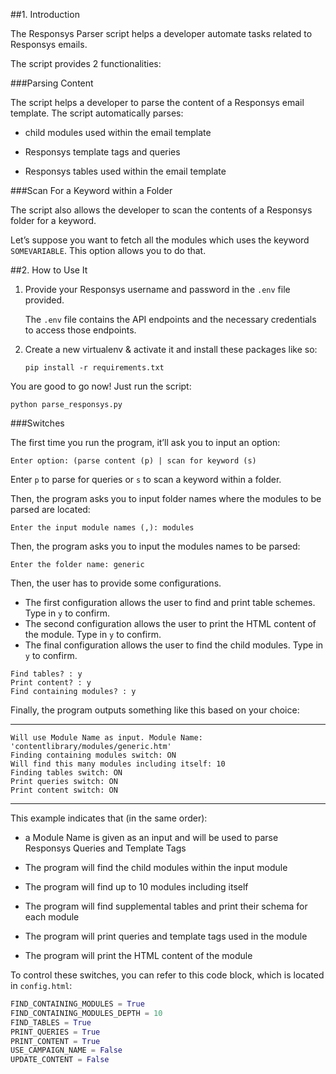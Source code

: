 ##1. Introduction

The Responsys Parser script helps a developer automate tasks related to Responsys emails. 

The script provides 2 functionalities:

###Parsing Content

The script helps a developer to parse the content of a Responsys email template. The script automatically parses:

 - child modules used within the email template

- Responsys template tags and queries

- Responsys tables used within the email template

###Scan For a Keyword within a Folder

The script also allows the developer to scan the contents of a Responsys folder for a keyword. 

Let’s suppose you want to fetch all the modules which uses the keyword `SOMEVARIABLE`. This option allows you to do that.


##2. How to Use It

1. Provide your Responsys username and password in the `.env` file provided.

    The `.env` file contains the API endpoints and the necessary credentials to access those endpoints.

2. Create a new virtualenv & activate it and install these packages like so:

    `pip install -r requirements.txt`

You are good to go now! Just run the script:

    python parse_responsys.py

###Switches

The first time you run the program, it’ll ask you to input an option:

`Enter option: (parse content (p) | scan for keyword (s)`

Enter `p` to parse for queries or `s` to scan a keyword within a folder.

Then, the program asks you to input folder names where the modules to be parsed are located:

`Enter the input module names (,): modules`

Then, the program asks you to input the modules names to be parsed:

`Enter the folder name: generic`

Then, the user has to provide some configurations.
- The first configuration allows the user to find and print table schemes. Type in `y` to confirm.
- The second configuration allows the user to print the HTML content of the module. Type in `y` to confirm.
- The final configuration allows the user to find the child modules. Type in `y` to confirm.

```
Find tables? : y
Print content? : y
Find containing modules? : y
```

Finally, the program outputs something like this based on your choice:

**************************************************************************************************** 
```
Will use Module Name as input. Module Name: 'contentlibrary/modules/generic.htm'
Finding containing modules switch: ON
Will find this many modules including itself: 10
Finding tables switch: ON
Print queries switch: ON
Print content switch: ON 
```
****************************************************************************************************

This example indicates that (in the same order):

- a Module Name is given as an input and will be used to parse Responsys Queries and Template Tags

- The program will find the child modules within the input module

- The program will find up to 10 modules including itself

- The program will find supplemental tables and print their schema for each module

- The program will print queries and template tags used in the module

- The program will print the HTML content of the module

 To control these switches, you can refer to this code block, which is located in `config.html`:

```python
FIND_CONTAINING_MODULES = True
FIND_CONTAINING_MODULES_DEPTH = 10
FIND_TABLES = True
PRINT_QUERIES = True
PRINT_CONTENT = True
USE_CAMPAIGN_NAME = False
UPDATE_CONTENT = False
```
